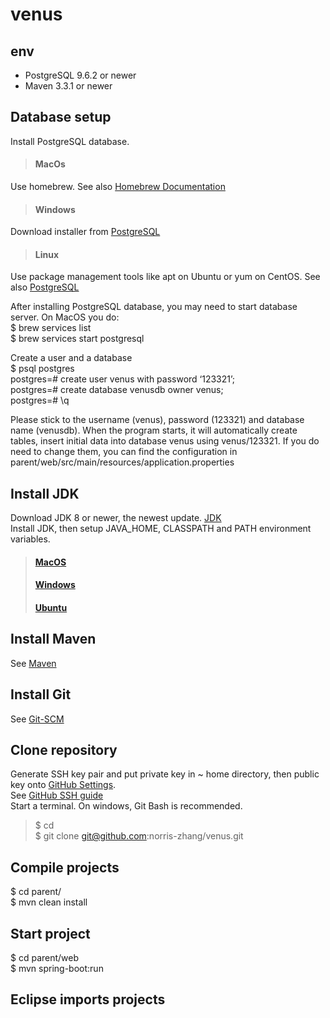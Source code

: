 # venus

## env
- PostgreSQL 9.6.2 or newer
- Maven 3.3.1 or newer

## Database setup
Install PostgreSQL database.

> #### MacOs
Use homebrew. See also [Homebrew Documentation](https://brew.sh/)

> #### Windows
Download installer from [PostgreSQL](https://www.postgresql.org/download/)

> #### Linux
Use package management tools like apt on Ubuntu or yum on CentOS. See also [PostgreSQL](https://www.postgresql.org/download/linux/ubuntu/)

After installing PostgreSQL database, you may need to start database server.
On MacOS you do:  
$ brew services list  
$ brew services start postgresql

Create a user and a database  
$ psql postgres  
postgres=# create user venus with password ‘123321’;  
postgres=# create database venusdb owner venus;  
postgres=# \q

Please stick to the username (venus), password (123321) and database name (venusdb). When the program starts, it will automatically create tables, insert initial data into database venus using venus/123321. If you do need to change them, you can find the configuration in  
parent/web/src/main/resources/application.properties

## Install JDK
Download JDK 8 or newer, the newest update. [JDK](http://www.oracle.com/technetwork/java/javase/downloads/index.html)  
Install JDK, then setup JAVA_HOME, CLASSPATH and PATH environment variables.
> #### [MacOS](http://stackoverflow.com/questions/24342886/how-to-install-java-8-on-mac)
> #### [Windows](https://www3.ntu.edu.sg/home/ehchua/programming/howto/JDK_Howto.html)
> #### [Ubuntu](http://www.wikihow.com/Install-Oracle-Java-JDK-on-Ubuntu-Linux)

## Install Maven
See [Maven](https://maven.apache.org/)

## Install Git
See [Git-SCM](https://git-scm.com/)

## Clone repository
Generate SSH key pair and put private key in ~ home directory, then public key onto [GitHub Settings](https://github.com/settings/keys).  
See [GitHub SSH guide](https://help.github.com/articles/connecting-to-github-with-ssh/)  
Start a terminal. On windows, Git Bash is recommended.
> $ cd <your work directory>  
$ git clone git@github.com:norris-zhang/venus.git

## Compile projects
$ cd parent/  
$ mvn clean install

## Start project
$ cd parent/web  
$ mvn spring-boot:run

## Eclipse imports projects
